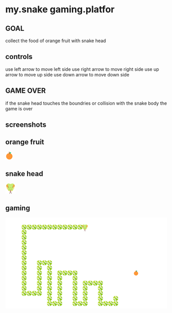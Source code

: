 # my.snake gaming.platfor
## GOAL
collect the food of orange fruit with snake head

## controls
use left arrow to move left side 
use right arrow to move right side 
use up arrow to move up side 
use down arrow to move down side 

## GAME OVER
if the snake head touches the boundries or collision with the snake body the game is over

## screenshots

## orange fruit
![Title screen](https://github.com/Vidyasagar5566/my.gaming.platform/blob/main/orange-juice.png)

##  snake head

![Title screen](https://github.com/Vidyasagar5566/my.gaming.platform/blob/main/python%20(1).png)

## gaming

![Title screen](https://github.com/Vidyasagar5566/my.gaming.platform/blob/main/Screenshot%20(490).png)

